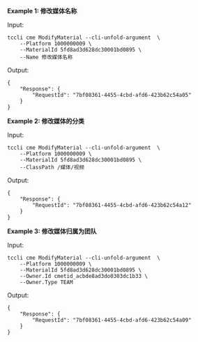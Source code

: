 **Example 1: 修改媒体名称**

 

Input: 

```
tccli cme ModifyMaterial --cli-unfold-argument  \
    --Platform 1000000009 \
    --MaterialId 5fd8ad3d628dc30001bd0895 \
    --Name 修改媒体名称
```

Output: 
```
{
    "Response": {
        "RequestId": "7bf08361-4455-4cbd-afd6-423b62c54a05"
    }
}
```

**Example 2: 修改媒体的分类**

 

Input: 

```
tccli cme ModifyMaterial --cli-unfold-argument  \
    --Platform 1000000009 \
    --MaterialId 5fd8ad3d628dc30001bd0895 \
    --ClassPath /媒体/视频
```

Output: 
```
{
    "Response": {
        "RequestId": "7bf08361-4455-4cbd-afd6-423b62c54a12"
    }
}
```

**Example 3: 修改媒体归属为团队**

 

Input: 

```
tccli cme ModifyMaterial --cli-unfold-argument  \
    --Platform 1000000009 \
    --MaterialId 5fd8ad3d628dc30001bd0895 \
    --Owner.Id cmetid_acbde8ad3do0303dc1b33 \
    --Owner.Type TEAM
```

Output: 
```
{
    "Response": {
        "RequestId": "7bf08361-4455-4cbd-afd6-423b62c54a09"
    }
}
```

